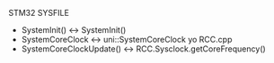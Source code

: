 STM32 SYSFILE
- SystemInit() <-> SystemInit()
- SystemCoreClock <-> uni::SystemCoreClock yo RCC.cpp
- SystemCoreClockUpdate() <-> RCC.Sysclock.getCoreFrequency()

